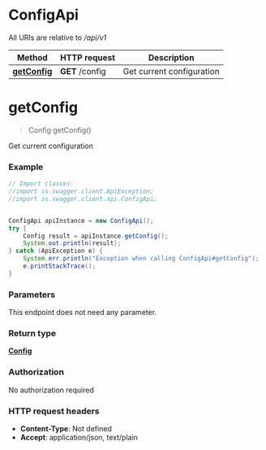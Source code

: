 # ConfigApi

All URIs are relative to */api/v1*

Method | HTTP request | Description
------------- | ------------- | -------------
[**getConfig**](ConfigApi.md#getConfig) | **GET** /config | Get current configuration

<a name="getConfig"></a>
# **getConfig**
> Config getConfig()

Get current configuration

### Example
```java
// Import classes:
//import io.swagger.client.ApiException;
//import io.swagger.client.api.ConfigApi;


ConfigApi apiInstance = new ConfigApi();
try {
    Config result = apiInstance.getConfig();
    System.out.println(result);
} catch (ApiException e) {
    System.err.println("Exception when calling ConfigApi#getConfig");
    e.printStackTrace();
}
```

### Parameters
This endpoint does not need any parameter.

### Return type

[**Config**](Config.md)

### Authorization

No authorization required

### HTTP request headers

 - **Content-Type**: Not defined
 - **Accept**: application/json, text/plain

